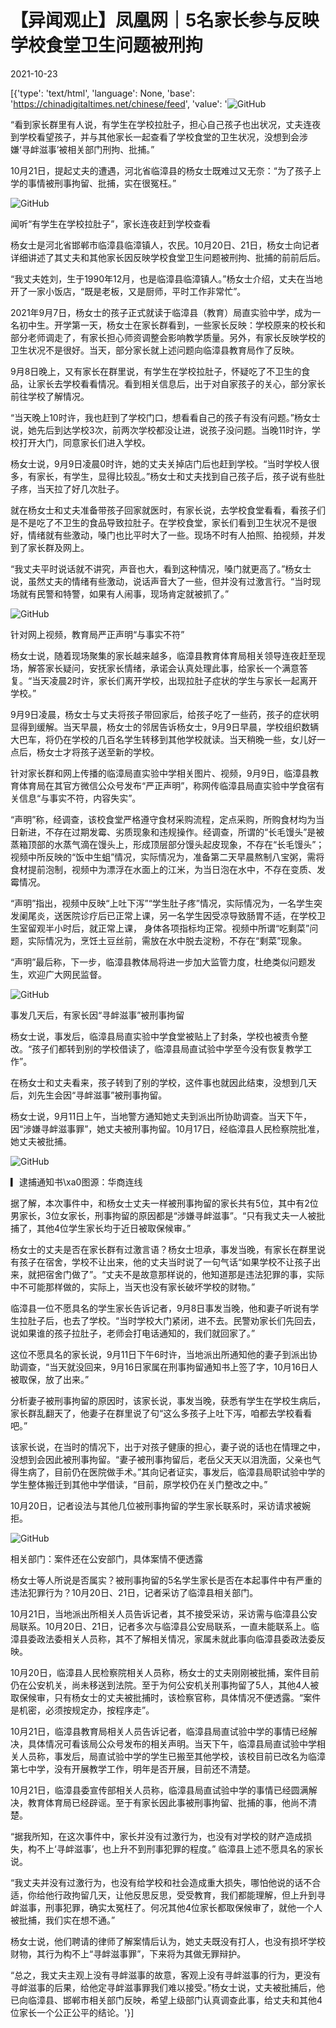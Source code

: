 # 【异闻观止】凤凰网｜5名家长参与反映学校食堂卫生问题被刑拘

2021-10-23

[{'type': 'text/html', 'language': None, 'base': 'https://chinadigitaltimes.net/chinese/feed', 'value': '![GitHub](https://chinadigitaltimes.net/chinese/files/2021/10/image-1634975613135.png)

“看到家长群里有人说，有学生在学校拉肚子，担心自己孩子也出状况，丈夫连夜到学校看望孩子，并与其他家长一起查看了学校食堂的卫生状况，没想到会涉嫌‘寻衅滋事’被相关部门刑拘、批捕。”

10月21日，提起丈夫的遭遇，河北省临漳县的杨女士既难过又无奈：“为了孩子上学的事情被刑事拘留、批捕，实在很冤枉。”

![GitHub](https://chinadigitaltimes.net/chinese/files/2021/10/post-672398-6173bfea12d9f.png)

闻听“有学生在学校拉肚子”，家长连夜赶到学校查看

杨女士是河北省邯郸市临漳县临漳镇人，农民。10月20日、21日，杨女士向记者详细讲述了其丈夫和其他家长因反映学校食堂卫生问题被刑拘、批捕的前前后后。

“我丈夫姓刘，生于1990年12月，也是临漳县临漳镇人。”杨女士介绍，丈夫在当地开了一家小饭店，“既是老板，又是厨师，平时工作非常忙”。

2021年9月7日，杨女士的孩子正式就读于临漳县（教育）局直实验中学，成为一名初中生。开学第一天，杨女士在家长群看到，一些家长反映：学校原来的校长和部分老师调走了，有家长担心师资调整会影响教学质量。另外，有家长反映学校的卫生状况不是很好。当天，部分家长就上述问题向临漳县教育局作了反映。

9月8日晚上，又有家长在群里说，有学生在学校拉肚子，怀疑吃了不卫生的食品，让家长去学校看看情况。看到相关信息后，出于对自家孩子的关心，部分家长前往学校了解情况。

“当天晚上10时许，我也赶到了学校门口，想看看自己的孩子有没有问题。”杨女士说，她先后到达学校3次，前两次学校都没让进，说孩子没问题。当晚11时许，学校打开大门，同意家长们进入学校。

杨女士说，9月9日凌晨0时许，她的丈夫关掉店门后也赶到学校。“当时学校人很多，有家长，有学生，显得比较乱。”杨女士和丈夫找到自己孩子后，孩子说有些肚子疼，当天拉了好几次肚子。

就在杨女士和丈夫准备带孩子回家就医时，有家长说，去学校食堂看看，看孩子们是不是吃了不卫生的食品导致拉肚子。在学校食堂，家长们看到卫生状况不是很好，情绪就有些激动，嗓门也比平时大了一些。现场不时有人拍照、拍视频，并发到了家长群及网上。

“我丈夫平时说话就不讲究，声音也大，看到这种情况，嗓门就更高了。”杨女士说，虽然丈夫的情绪有些激动，说话声音大了一些，但并没有过激言行。“当时现场就有民警和特警，如果有人闹事，现场肯定就被抓了。”

![GitHub](https://chinadigitaltimes.net/chinese/files/2021/10/post-672398-6173bfea24694.png)

针对网上视频，教育局严正声明“与事实不符”

杨女士说，随着现场聚集的家长越来越多，临漳县教育体育局相关领导连夜赶至现场，解答家长疑问，安抚家长情绪，承诺会认真处理此事，给家长一个满意答复。“当天凌晨2时许，家长们离开学校，出现拉肚子症状的学生与家长一起离开学校。”

9月9日凌晨，杨女士与丈夫将孩子带回家后，给孩子吃了一些药，孩子的症状明显得到缓解。当天早晨，杨女士的邻居告诉杨女士，9月9日早晨，学校组织数辆大巴车，将仍在学校的几百名学生转移到其他学校就读。当天稍晚一些，女儿好一点后，杨女士才将孩子送至新的学校。

针对家长群和网上传播的临漳局直实验中学相关图片、视频，9月9日，临漳县教育体育局在其官方微信公众号发布“严正声明”，称网传临漳县局直实验中学食宿有关信息“与事实不符，内容失实”。

“声明”称，经调查，该校食堂严格遵守食材采购流程，定点采购，所购食材均为当日新进，不存在过期发霉、劣质现象和违规操作。经调查，所谓的“长毛馒头”是被蒸箱顶部的水蒸气滴在馒头上，形成顶层部分馒头起皮现象，不存在“长毛馒头”；视频中所反映的“饭中生蛆”情况，实际情况为，准备第二天早晨熬制八宝粥，需将食材提前泡制，视频中为漂浮在水面上的江米，为当日泡在水中，不存在变质、发霉情况。

“声明”指出，视频中反映“上吐下泻”“学生肚子疼”情况，实际情况为，一名学生突发阑尾炎，送医院诊疗后已正常上课，另一名学生因受凉导致肠胃不适，在学校卫生室留观半小时后，就正常上课， 身体各项指标均正常。视频中所谓“吃剩菜”问题，实际情况为，烹饪土豆丝前，需放在水中脱去淀粉，不存在“剩菜”现象。

“声明”最后称，下一步，临漳县教体局将进一步加大监管力度，杜绝类似问题发生，欢迎广大网民监督。

![GitHub](https://chinadigitaltimes.net/chinese/files/2021/10/post-672398-6173bfea36542.png)

事发几天后，有家长因“寻衅滋事”被刑事拘留

杨女士说，事发后，临漳县局直实验中学食堂被贴上了封条，学校也被责令整改。“孩子们都转到别的学校借读了，临漳县局直试验中学至今没有恢复教学工作”。

在杨女士和丈夫看来，孩子转到了别的学校，这件事也就因此结束，没想到几天后，刘先生会因“寻衅滋事”被刑事拘留。

杨女士说，9月11日上午，当地警方通知她丈夫到派出所协助调查。当天下午，因“涉嫌寻衅滋事罪”，她丈夫被刑事拘留。10月17日，经临漳县人民检察院批准，她丈夫被批捕。

![GitHub](https://chinadigitaltimes.net/chinese/files/2021/10/post-672398-6173bfea4fb61.)

▎逮捕通知书\xa0图源：华商连线

据了解，本次事件中，和杨女士丈夫一样被刑事拘留的家长共有5位，其中有2位男家长，3位女家长，刑事拘留的原因都是“涉嫌寻衅滋事”。“只有我丈夫一人被批捕了，其他4位学生家长均于近日被取保候审。”

杨女士的丈夫是否在家长群有过激言语？杨女士坦承，事发当晚，有家长在群里说有孩子在宿舍，学校不让出来，他的丈夫当时说了一句气话“如果学校不让孩子出来，就把宿舍门做了”。“丈夫不是故意那样说的，他知道那是违法犯罪的事，实际中不可能那样做的，实际上，当天也没有家长破坏学校的财物。”

临漳县一位不愿具名的学生家长告诉记者，9月8日事发当晚，他和妻子听说有学生拉肚子后，也去了学校。“当时学校大门紧闭，进不去。民警劝家长们先回去，说如果谁的孩子拉肚子，老师会打电话通知的，我们就回家了。”

这位不愿具名的家长说，9月11日下午6时许，当地派出所通知他的妻子到派出协助调查，“当天就没回来，9月16日家属在刑事拘留通知书上签了字，10月16日人被取保，放了出来。”

分析妻子被刑事拘留的原因时，该家长说，事发当晚，获悉有学生在学校生病后，家长群乱翻天了，他妻子在群里说了句“这么多孩子上吐下泻，咱都去学校看看吧。”

该家长说，在当时的情况下，出于对孩子健康的担心，妻子说的话也在情理之中，没想到会因此被刑事拘留。“妻子被刑事拘留后，老岳父天天以泪洗面，父亲也气得生病了，目前仍在医院做手术。”其向记者证实，事发后，临漳县局职试验中学的学生整体搬迁到其他中学借读，“目前，原学校仍在关门整改之中。”

10月20日，记者设法与其他几位被刑事拘留的学生家长联系时，采访请求被婉拒。

![GitHub](https://chinadigitaltimes.net/chinese/files/2021/10/post-672398-6173bfea62e84.png)

相关部门：案件还在公安部门，具体案情不便透露

杨女士等人所说是否属实？被刑事拘留的5名学生家长是否在本起事件中有严重的违法犯罪行为？10月20日、21日，记者采访了临漳县相关部门。

10月21日，当地派出所相关人员告诉记者，其不接受采访，采访需与临漳县公安局联系。10月20日、21日，记者多次与临漳县公安局联系，一直未能联系上。临漳县委政法委相关人员称，其不了解相关情况，家属未就此事向临漳县委政法委反映。

10月20日，临漳县人民检察院相关人员称，杨女士的丈夫刚刚被批捕，案件目前仍在公安机关，尚未移送到法院。至于为何公安机关刑事拘留了5人，其他4人被取保候审，只有杨女士的丈夫被批捕时，该检察官称，具体情况不便透露。“案件是机密，必须按规定办，按程序走”。

10月21日，临漳县教育局相关人员告诉记者，临漳县局直试验中学的事情已经解决，具体情况可看该局公众号发布的相关声明。当天下午，临漳县局直试验中学相关人员称，事发后，局直试验中学的学生已搬至其他学校，该校目前已改名为临漳第七中学，没有开展教学工作，明年是否开展，目前还不清楚。

10月21日，临漳县委宣传部相关人员称，临漳县局直试验中学的事情已经圆满解决，教育体育局已经辟谣。至于有家长因此事被刑事拘留、批捕的事，他尚不清楚。

“据我所知，在这次事件中，家长并没有过激行为，也没有对学校的财产造成损失，构不上‘寻衅滋事’，也上升不到刑事犯罪的程度。” 临漳县上述不愿具名的家长说。

“我丈夫并没有过激行为，也没有给学校和社会造成重大损失，哪怕他说的话不合适，你给他行政拘留几天，让他反思反思，受受教育，我们都能理解，但上升到寻衅滋事，刑事犯罪，确实太冤枉了。何况其他4位家长都取保候审了，就他一个人被批捕，我们实在想不通。”

杨女士说，他们聘请的律师了解案情后认为，她丈夫既没有打人，也没有损坏学校财物，其行为构不上“寻衅滋事罪”，下来将为其做无罪辩护。

“总之，我丈夫主观上没有寻衅滋事的故意，客观上没有寻衅滋事的行为，更没有寻衅滋事的后果，给他定寻衅滋事罪我们难以接受。”杨女士说，丈夫被批捕后，他已向临漳县、邯郸市相关部门反映，希望上级部门认真调查此事，给丈夫和其他4位家长一个公正公平的结论。'}]